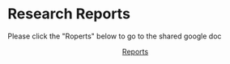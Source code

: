 # Research Reports
Please click the "Roperts" below to go to the shared google doc
<p align="center">
  <a href="https://docs.google.com/document/d/1Mesgf_lzHrTHsimPmlg26JPiMOYygVO0sdw0hMq_WMU/edit?usp=sharing">Reports</a>
</p>

